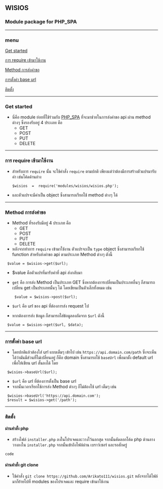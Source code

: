 ## WISIOS
### Module package for PHP_SPA
--- 
### menu

[Get started]()

[การ require เข้ามาใช้งาน]()

[Method การส่งคำขอ]()

[การตั้งค่า base url]()

[ติดตั้ง]()

---

### Get started
- นี่คือ module ย่อยที่ใช้ร่วมกับ [PHP_SPA](https://github.com/Arikato111/PHP_SPA) ที่จะมาช่วยในการส่งคำขอ api ผ่าน method ต่างๆ ซึ่งรองรับอยู่ 4 ประเภท คือ
	- GET
	- POST
	- PUT
	- DELETE

---
### การ require เข้ามาใช้งาน
- สำหรับการ `require` นั้น จะใช้คำสั่ง `require` ตามปกติ เพียงแต่ว่าต้องมีการสร้างตัวแปรมารับค่า เช่นโค้ดด้านล่าง
	```
	$wisios  =  require('modules/wisios/wisios.php');
	```
- และตัวแปรจะมีค่าเป็น object ซึ่งสามารถเรียกใช้ method ต่างๆ ได้
---

### Method การส่งคำขอ
- Method ที่รองรับมีอยู่ 4 ประเภท คือ 
	- GET
	- POST
	- PUT
	- DELETE
 - หลังจากทำการ `require` เข้ามาใช้งาน ตัวแปรจะเป็น `type` object ซึ่งสามารถเรียกใช้ function สำหรับส่งคำขอ api ตามประเภท Method ต่างๆ ตังนี้
 ```
  $value = $wisios->get($url);
 ```
 - $value คือตัวแปรที่มารับค่าที่ api ส่งกลับมา
 - `get` คือ การส่ง Method เป็นประเภท GET ซึ่งหากต้องการเปลี่ยนเป็นประเภทอื่นๆ ก็สามารถเปลี่ยน get เป็นประเภทนั้นๆ ได้ โดยเขียนเป็นตัวเล็กทั้งหมด เช่น
	```
	 $value = $wisios->post($url);
	```
 - `$url` คือ url ของ api ที่ต้องการส่ง request ไป

- หากต้องการส่ง ข้อมูล ก็สามารถใส่ข้อมูลลงถัดจาก `$url` ดังนี้
 ```
  $value = $wisios->get($url, $data);
 ```
---

### การตั้งค่า base url
- โดยปกติแล้วต้องใส่ url แบบเต็มๆ เข้าไป เช่น `https://api.domain.com/path` ซึ่งจะเห็นได้ว่ามันมีส่วนที่ไม่เปลี่ยนอยู่ ก็คือ domain ซึ่งสามารถใช้ `baseUrl` เพื่อมาตั้ง default url เพื่อให้เขียน url สั้นลงได้ โดย
```
 $wisios->baseUrl($url);
```
- `$url` คือ url ที่ต้องการตั้งเป็น base url
- จากนั้นเวลาเรียกใช้การส่ง Method ต่างๆ ก็ไม่ต้องใช้ url เต็มๆ เช่น
```
 $wisios->baseUrl('https://api.domain.com');
 $result = $wisios->get('/path');
```
---

### ติดตั้ง
#### ผ่านคำสั่ง php

-   สร้างไฟล์  `installer.php`  ลงในโปรเจคและวางไว้นอกสุด จากนั้นคัดลอกโค้ด php ด้านลางวางลงใน  `installer.php`  จากนั้นเข้าถึงไฟล์ผ่าน เบราว์เซอร์ และรอสักครู่
```
code
```
####  ผ่านคำสั่ง git clone
-   ใช้คำสั่ง  `git clone https://github.com/Arikato111/wisios.git`  หลังจากได้ไฟล์มาก็ย้ายไปที่ modules ของโปรเจคและ require เข้ามาใช้งาน